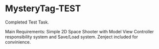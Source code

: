 # MysteryTag-TEST

Completed Test Task.

Main Requirements: Simple 2D Space Shooter with Model View Controller responsibility system and Save/Load system. 
Zenject included for convinience.
